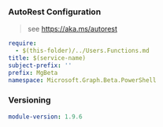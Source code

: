 ### AutoRest Configuration

> see https://aka.ms/autorest

``` yaml
require:
  - $(this-folder)/../Users.Functions.md
title: $(service-name)
subject-prefix: ''
prefix: MgBeta
namespace: Microsoft.Graph.Beta.PowerShell
```

### Versioning

``` yaml
module-version: 1.9.6
```

